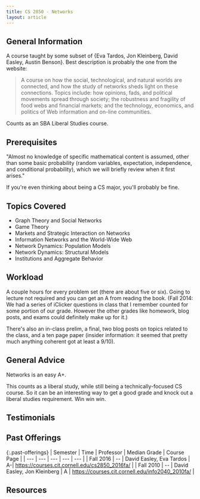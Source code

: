 ```yaml
---
title: CS 2850 - Networks
layout: article
---
```


## General Information

A course taught by some subset of {Eva Tardos, Jon Kleinberg, David Easley, Austin Benson}. Best description is probably the one from the website:

 > A course on how the social, technological, and natural worlds are connected, and how the study of networks sheds light on these connections. Topics include: how opinions, fads, and political movements spread through society; the robustness and fragility of food webs and financial markets; and the technology, economics, and politics of Web information and on-line communities.

Counts as an SBA Liberal Studies course.

## Prerequisites

"Almost no knowledge of specific mathematical content is assumed, other than some basic probability (random variables, expectation, independence, and conditional probability), which we will briefly review when it first arises."

If you're even thinking about being a CS major, you'll probably be fine.

## Topics Covered

 -  Graph Theory and Social Networks
 -  Game Theory
 -  Markets and Strategic Interaction on Networks
 -  Information Networks and the World-Wide Web
 -  Network Dynamics: Population Models
 -  Network Dynamics: Structural Models
 -  Institutions and Aggregate Behavior

## Workload

A couple hours for every problem set (there are about five or six). Going to lecture not required and you can get an A from reading the book. (Fall 2014: We had a series of iClicker questions in class that I remember counted for some portion of our grade. However the other grades like homework, blog posts, and exams could definitely make up for it.)

There's also an in-class prelim, a final, two blog posts on topics related to the class, and a ten page paper (insider information: it seemed that pretty much anything coherent got at least a 9/10).

## General Advice

Networks is an easy A+.

This counts as a liberal study, while still being a technically-focused CS course. So it can be an interesting way to get a good grade and knock out a liberal studies requirement. Win win win.

## Testimonials

## Past Offerings

{:.past-offerings}
| Semester | Time | Professor | Median Grade | Course Page |
| --- | --- | --- | --- | --- |
| Fall 2016 | -- | David Easley, Eva Tardos    | A-| <https://courses.cit.cornell.edu/cs2850_2016fa/>   |
| Fall 2010 | -- | David Easley, Jon Kleinberg | A | <https://courses.cit.cornell.edu/info2040_2010fa/> |


## Resources
